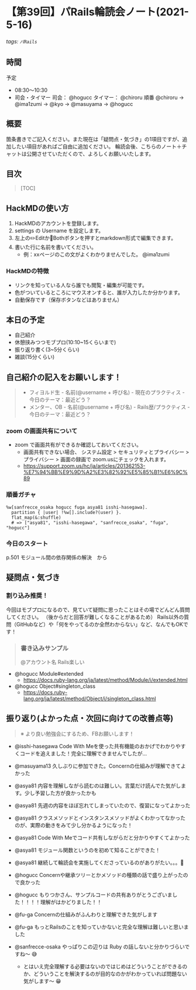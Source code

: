 # 【第39回】パRails輪読会ノート(2021-5-16)
###### tags: `パRails`
## 時間
予定
- 08:30〜10:30
- 司会・タイマー
司会： @hogucc
タイマー： @chiroru
順番 @chiroru → @ima1zumi → @kyo → @masuyama → @hogucc

## 概要
箇条書きでご記入ください。また現在は「疑問点・気づき」の1項目ですが、追加したい項目があればご自由に追加ください。
輪読会後、こちらのノート＋チャットは公開させていただくので、よろしくお願いいたします。

## 目次
> [TOC]

## HackMDの使い方
1. HackMDのアカウントを登録します。
2. settings の Username を設定します。
3. 左上の✏️Editか📖Bothボタンを押すとmarkdown形式で編集できます。
4. 書いた行に名前を書いてください。
    - 例：xxページのこの文がよくわかりませんでした。 @ima1zumi 

### HackMDの特徴
- リンクを知っている人なら誰でも閲覧・編集が可能です。
- 色がついているところにマウスオンすると、誰が入力したか分かります。
- 自動保存です（保存ボタンなどはありません）

## 本日の予定
- 自己紹介
- 休憩挟みつつモブプロ(10:10~15くらいまで)
- 振り返り書く(3~5分くらい)
- 雑談(15分くらい)


## 自己紹介の記入をお願いします！
> - フィヨルド生
    - 名前(@username + 呼び名)
    - 現在のプラクティス 
    - 今日のテーマ：最近どう？
> - メンター、OB
    - 名前(@username + 呼び名)
    - Rails歴/プラクティス
    - 今日のテーマ：最近どう？
 

### zoom の画面共有について

- zoom で画面共有ができるか確認しておいてください。
    - 画面共有できない場合、 システム設定 > セキュリティとプライバシー > プライバシー > 画面の録画で zoom.usにチェックを入れます。
    - https://support.zoom.us/hc/ja/articles/201362153-%E7%94%BB%E9%9D%A2%E3%82%92%E5%85%B1%E6%9C%89

### 順番ガチャ

```ruby=
%w[sanfrecce_osaka hogucc fuga asya81 isshi-hasegawa].
  partition { |user| !%w[].include?(user) }.
  flat_map(&:shuffle)
  # => ["asya81", "isshi-hasegawa", "sanfrecce_osaka", "fuga", "hogucc"]
```

### 今日のスタート
p.501 モジュール間の依存関係の解決　から

## 疑問点・気づき

### 割り込み推奨！
今回はモブプロになるので、見ていて疑問に思ったことはその場でどんどん質問してください。
（後からだと回答が難しくなることがあるため）
Rails以外の質問（GitHubなど）や「何をやってるのか全然わからない」など、なんでもOKです！

>### 書き込みサンプル
>@アカウント名 Rails楽しい

- @hogucc Module#extended
    - https://docs.ruby-lang.org/ja/latest/method/Module/i/extended.html
- @hogucc Object#singleton_class
    - https://docs.ruby-lang.org/ja/latest/method/Object/i/singleton_class.html

## 振り返り(よかった点・次回に向けての改善点等)
>※ より良い勉強会にするため、FBお願いします！

- @isshi-hasegawa Code With Meを使った共有機能のおかげでわかりやすくコードを追えました！完全に理解できませんでしたが…

- @masuyama13 久しぶりに参加できた。Concernの仕組みが理解できてよかった

- @asya81 内容を理解しながら読むのは難しい。言葉だけ読んでた気がします。少し予習した方が良かったかも
- @asya81 先週の内容をほぼ忘れてしまっていたので、復習になってよかった
- @asya81 クラスメソッドとインスタンスメソッドがよくわかってなかったのが、実際の動きをみて少し分かるようになった！
- @asya81 Code With Meでコード共有しながらだと分かりやすくてよかった
- @asya81 モジュール関数というのを初めて知ることができた！
- @asya81 継続して輪読会を実施してくださっているのがありがたい。。。🙏

- @hogucc Concernや継承ツリーとかメソッドの種類の話で盛り上がったので良かった
- @hogucc もりつかさん、サンプルコードの共有ありがとうございました！！！！理解がはかどりました！！

- @fu-ga Concernの仕組みがふんわりと理解できた気がします
- @fu-ga もっとRailsのことを知っていかないと完全な理解は難しいと思いました
- @sanfrecce-osaka やっぱりこの辺りは Ruby の話しないと分かりづらいですね〜 :sweat_smile: 
    - とはいえ完全理解する必要はないのではじめはどういうことができるのか、どういうことを解決するのが目的なのかがわかっていれば問題ない気がします〜 :grin: 